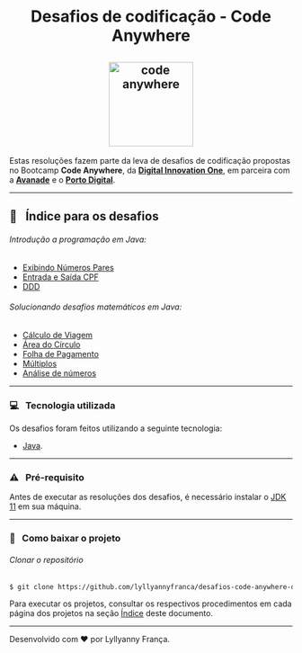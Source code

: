 <h1 align="center">Desafios de codificação - Code Anywhere</h1>

<h2 align="center"><img src="https://user-images.githubusercontent.com/61249270/124039855-1f877100-d9da-11eb-8232-85199de8ea66.png" alt="code anywhere" width="150"/></h2>

Estas resoluções fazem parte da leva de desafios de codificação propostas no Bootcamp **Code Anywhere**, da **[Digital Innovation One](https://digitalinnovation.one/bootcamps/code-anywhere)**, em parceira com a **[Avanade](https://www.avanade.com/pt-br)** e o **[Porto Digital](https://www.portodigital.org/home)**.

---

## :bookmark_tabs: &nbsp; Índice para os desafios

###### Introdução a programação em Java: 

- [Exibindo Números Pares](https://github.com/lyllyannyfranca/desafios-code-anywhere-dio/blob/master/iniciando-a-programacao-em-java/exibindo-numeros-pares/exibindo-numeros-pares.md)
- [Entrada e Saída CPF](https://github.com/lyllyannyfranca/desafios-code-anywhere-dio/blob/master/iniciando-a-programacao-em-java/entrada-e-saida-cpf/entrada-e-saida.md)
- [DDD](https://github.com/lyllyannyfranca/desafios-code-anywhere-dio/blob/master/iniciando-a-programacao-em-java/ddd/ddd.md)

###### Solucionando desafios matemáticos em Java: 

- [Cálculo de Viagem](https://github.com/lyllyannyfranca/desafios-code-anywhere-dio/blob/master/solucionando-desafios-matematicos-em-java/calculo-de-viagem/calculo-de-viagem.md)
- [Área do Círculo](https://github.com/lyllyannyfranca/desafios-code-anywhere-dio/blob/master/solucionando-desafios-matematicos-em-java/area-do-circulo/area-do-circulo.md)
- [Folha de Pagamento](https://github.com/lyllyannyfranca/desafios-code-anywhere-dio/blob/master/solucionando-desafios-matematicos-em-java/folha-de-pagamento/folha-de-pagamento.md)
- [Múltiplos](https://github.com/lyllyannyfranca/desafios-code-anywhere-dio/blob/master/solucionando-desafios-matematicos-em-java/multiplos/multiplos.md)
- [Análise de números](https://github.com/lyllyannyfranca/desafios-code-anywhere-dio/blob/master/solucionando-desafios-matematicos-em-java/analise-de-numeros/analise-de-numeros.md)

---

### :computer: &nbsp; Tecnologia utilizada

Os desafios foram feitos utilizando a seguinte tecnologia:

- [Java](https://docs.oracle.com/en/java/javase/11/docs/api/index.html).

---

### :warning: &nbsp; Pré-requisito

Antes de executar as resoluções dos desafios, é necessário instalar o [JDK 11](https://jdk.java.net/java-se-ri/11) em sua máquina.

---

### :open_file_folder: &nbsp; Como baixar o projeto
###### Clonar o repositório
```bash
$ git clone https://github.com/lyllyannyfranca/desafios-code-anywhere-dio
````
Para executar os projetos, consultar os respectivos procedimentos em cada página dos projetos na seção [Índice](#-indice) deste documento.

---
Desenvolvido com :heart: por Lyllyanny França.

